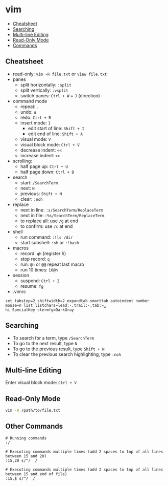 # vim

- [Cheatsheet](#cheatsheet)
- [Searching](#searching)
- [Multi-line Editing](#multi-line-editing)
- [Read-Only Mode](#read-only-mode)
- [Commands](#commands)

## Cheatsheet

- read-only: `vim -R file.txt` or `view file.txt`
- panes
  - split horizontally: `:split`
  - split vertically: `:vsplit`
  - switch panes: `Ctrl + W` + `J` (direction)
- command mode
  - repeat: `.`
  - undo: `u`
  - redo: `Ctrl + R`
  - insert mode: `I`
    - edit start of line: `Shift + I`
    - edit end of line: `Shift + A`
  - visual mode: `V`
  - visual block mode: `Ctrl + V`
  - decrease indent: `<<`
  - increase indent: `>>`
- scrolling:
  - half page up: `Ctrl + U`
  - half page down: `Ctrl + D`
- search
  - start: `/SearchTerm`
  - next: `N`
  - previous: `Shift + N`
  - clear: `:noh`
- replace
  - next in line: `:s/SearchTerm/ReplaceTerm`
  - next in file: `:%s/SearchTerm/ReplaceTerm`
  - to replace all: use `/g` at end
  - to confirm: use `/c` at end
- shell
  - run command: `:!ls /dir`
  - start subshell: `:sh` or `:!bash`
- macros
  - record: `qh` (register h)
  - stop record: `q`
  - run: `@h` or `@@` repeat last macro
  - run 10 times: `10@h`
- session
  - suspend: `Ctrl + Z`
  - resume: `fg`
- .vimrc

```
set tabstop=2 shiftwidth=2 expandtab smarttab autoindent number mouse=n list listchars=lead:·,trail:·,tab:»␣
hi SpecialKey ctermfg=DarkGray
```

## Searching

- To search for a term, type `/SearchTerm`
- To go to the next result, type `N`
- To go to the previous result, type `Shift + N`
- To clear the previous search highlighting, type `:noh`

## Multi-line Editing

Enter visual block mode: `Ctrl + V`

## Read-Only Mode

```bash
vim -R /path/to/file.txt
```

## Other Commands

```
# Running commands
:/

# Executing commands multiple times (add 2 spaces to top of all lines between 15 and 20)
:15,20 s/^/  /

# Executing commands multiple times (add 2 spaces to top of all lines between 15 and end of file)
:15,$ s/^/  /
```
